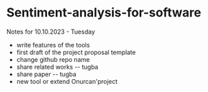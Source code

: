 # Sentiment-analysis-for-software

Notes for 10.10.2023 - Tuesday

- write features of the tools
- first draft of the project proposal template 
- change github repo name 
- share related works -- tugba 
- share paper -- tugba
- new tool or extend Onurcan'project 
